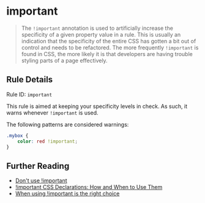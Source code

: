 # important

> The `!important` annotation is used to artificially increase the specificity of a given property value in a rule. This is usually an indication that the specificity of the entire CSS has gotten a bit out of control and needs to be refactored. The more frequently `!important` is found in CSS, the more likely it is that developers are having trouble styling parts of a page effectively.

## Rule Details

Rule ID: `important`

This rule is aimed at keeping your specificity levels in check. As such, it warns whenever `!important` is used.

The following patterns are considered warnings:

```css
.mybox {
    color: red !important;
}
```

## Further Reading

* [Don't use !important](http://james.padolsey.com/usability/dont-use-important/)
* [!important CSS Declarations: How and When to Use Them](http://coding.smashingmagazine.com/2010/11/02/the-important-css-declaration-how-and-when-to-use-it/)
* [When using !important is the right choice](http://css-tricks.com/9462-when-using-important-is-the-right-choice/)